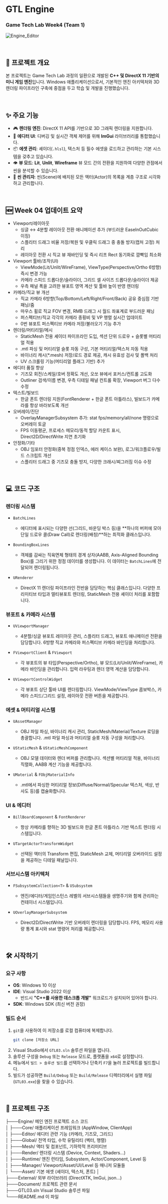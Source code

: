 # GTL Engine
### Game Tech Lab Week4 (Team 1)

 ![Engine_Editor](Document/engine_editor.png)

<br>

## 📖 프로젝트 개요

본 프로젝트는 Game Tech Lab 과정의 일환으로 개발된 **C++ 및 DirectX 11 기반의 미니 게임 엔진**입니다. Windows 애플리케이션으로서, 기본적인 엔진 아키텍처와 3D 렌더링 파이프라인 구축에 중점을 두고 학습 및 개발을 진행했습니다.

<br>

## ✨ 주요 기능

* 🎮 **렌더링 엔진**: DirectX 11 API를 기반으로 3D 그래픽 렌더링을 지원합니다.
* 🎨 **에디터 UI**: 디버깅 및 실시간 객체 제어를 위해 **ImGui** 라이브러리를 통합했습니다.
* 📦 **에셋 관리**: 셰이더(`.hlsl`), 텍스처 등 필수 에셋을 로드하고 관리하는 기본 시스템을 갖추고 있습니다.
* 👁️ **뷰 모드**: **Lit**, **Unlit**, **Wireframe** 뷰 모드 간의 전환을 지원하여 다양한 관점에서 씬을 분석할 수 있습니다.
* 🌳 **씬 관리자**: 씬(Scene)에 배치된 모든 액터(Actor)의 목록을 계층 구조로 시각화하고 관리합니다.

<br>

## 🆕 Week 04 업데이트 요약

- Viewport/레이아웃
  - 싱글 ↔ 4분할 레이아웃 전환 애니메이션 추가 (부드러운 EaseInOutCubic 이징)
  - 스플리터 드래그 비율 저장/복원 및 우클릭 드래그 중 충돌 방지(캡처 고정) 처리
  - 레이아웃 전환 시 직교 뷰 재바인딩 및 즉시 리프 Rect 동기화로 깜빡임 최소화
- Viewport 툴바/조작(UI)
  - ViewMode(Lit/Unlit/WireFrame), ViewType(Perspective/Ortho 6방향) 즉시 변경 가능
  - 카메라 스피드 드롭다운/슬라이더, 그리드 셀 사이즈 드롭다운/슬라이더 제공
  - 우측 패널 폭을 고려한 뷰포트 영역 계산 및 툴바 높이 반영 렌더링
- 카메라/직교 뷰 개선
  - 직교 카메라 6방향(Top/Bottom/Left/Right/Front/Back) 공유 중심점 기반 패닝/줌
  - 마우스 휠로 직교 FOV 변경, RMB 드래그 시 월드 좌표계로 부드러운 패닝
  - 퍼스펙티브/직교 각각의 카메라 종횡비 및 VP 행렬 실시간 업데이트
  - 0번 뷰포트 퍼스펙티브 카메라 저장/불러오기 기능 추가
- 렌더링/머티리얼/메시
  - StaticMesh 전용 셰이더 파이프라인 도입, 섹션 단위 드로우 + 슬롯별 머티리얼 적용
  - .mtl 파싱 및 머티리얼 슬롯 자동 구성, 기본 머티리얼/텍스처 자동 적용
  - 바이너리 캐시(*.mesh) 저장/로드 경로 제공, 캐시 유효성 검사 및 폴백 처리
  - UV 스크롤링 기능(머티리얼 플래그 기반) 추가
- 에디터 품질 향상
  - 기즈모 회전/스케일/호버 정확도 개선, 오쏘 뷰에서 포커스/컨트롤 고도화
  - Outliner 검색/이름 변경, 우측 디테일 패널 컨트롤 확장, Viewport 버그 다수 수정
- 텍스트/빌보드
  - 한글 폰트 렌더링 지원(FontRenderer + 한글 폰트 아틀라스), 빌보드가 카메라를 항상 바라보도록 개선
- 오버레이/진단
  - OverlayManagerSubsystem 추가: stat fps/memory/all/none 명령으로 오버레이 토글
  - FPS 이동평균, 프로세스 메모리/동적 할당 카운트 표시, Direct2D/DirectWrite 지연 초기화
- 안정화/기타
  - OBJ 임포터 안정화(중복 정점 인덱스, 에러 케이스 보완), 로그/워크플로우/빌드 스크립트 개선
  - 스플리터 드래그 중 기즈모 충돌 방지, 다양한 크래시/찌그러짐 이슈 수정

<br>

## 💻 코드 구조

### **렌더링 시스템**

* `BatchLines`
    * 에디터에 표시되는 다양한 선(그리드, 바운딩 박스 등)을 **하나의 버퍼에 모아 단일 드로우 콜(Draw Call)로 렌더링(배칭)**하는 최적화 클래스입니다.

* `BoundingBoxLines`
    * 객체를 감싸는 직육면체 형태의 경계 상자(AABB, Axis-Aligned Bounding Box)를 그리기 위한 정점 데이터를 생성합니다. 이 데이터는 `BatchLines`에 전달되어 렌더링됩니다.

* `URenderer`
    * DirectX 11 렌더링 파이프라인 전반을 담당하는 핵심 클래스입니다. 다양한 프리미티브 타입과 멀티뷰포트 렌더링, StaticMesh 전용 셰이더 처리를 포함합니다.

### **뷰포트 & 카메라 시스템**

* `UViewportManager`
    * 4분할/싱글 뷰포트 레이아웃 관리, 스플리터 드래그, 뷰포트 애니메이션 전환을 담당합니다. 6방향 직교 카메라와 퍼스펙티브 카메라 바인딩을 처리합니다.

* `FViewportClient` & `FViewport`
    * 각 뷰포트의 뷰 타입(Perspective/Ortho), 뷰 모드(Lit/Unlit/WireFrame), 카메라 바인딩을 관리합니다. 입력 라우팅과 렌더 영역 계산을 담당합니다.

* `UViewportControlWidget`
    * 각 뷰포트 상단 툴바 UI를 렌더링합니다. ViewMode/ViewType 콤보박스, 카메라 스피드/그리드 설정, 레이아웃 전환 버튼을 제공합니다.

### **에셋 & 머티리얼 시스템**

* `UAssetManager`
    * OBJ 파일 파싱, 바이너리 캐시 관리, StaticMesh/Material/Texture 로딩을 총괄합니다. .mtl 파일 파싱과 머티리얼 슬롯 자동 구성을 처리합니다.

* `UStaticMesh` & `UStaticMeshComponent`
    * OBJ 모델 데이터와 렌더 버퍼를 관리합니다. 섹션별 머티리얼 적용, 바이너리 직렬화, AABB 계산 기능을 제공합니다.

* `UMaterial` & `FObjMaterialInfo`
    * .mtl에서 파싱한 머티리얼 정보(Diffuse/Normal/Specular 텍스처, 색상, 반사도 등)를 캡슐화합니다.

### **UI & 에디터**

* `BillBoardComponent` & `FontRenderer`
    * 항상 카메라를 향하는 3D 빌보드와 한글 폰트 아틀라스 기반 텍스트 렌더링 시스템입니다.

* `UTargetActorTransformWidget`
    * 선택된 액터의 Transform 편집, StaticMesh 교체, 머티리얼 오버라이드 설정을 제공하는 디테일 패널입니다.

### **서브시스템 아키텍처**

* `FSubsystemCollection<T>` & `USubsystem`
    * 엔진/에디터/게임인스턴스 레벨의 서브시스템들을 생명주기와 함께 관리하는 컨테이너 시스템입니다.

* `UOverlayManagerSubsystem`
    * Direct2D/DirectWrite 기반 오버레이 렌더링을 담당합니다. FPS, 메모리 사용량 통계 표시와 stat 명령어 처리를 제공합니다.

<br>

## 🛠️ 시작하기

### 요구 사항

* **OS**: Windows 10 이상
* **IDE**: Visual Studio 2022 이상
    * 반드시 **"C++를 사용한 데스크톱 개발"** 워크로드가 설치되어 있어야 합니다.
* **SDK**: Windows SDK (최신 버전 권장)

### 빌드 순서

1.  `git`을 사용하여 이 저장소를 로컬 컴퓨터에 복제합니다.
    ```bash
    git clone [저장소 URL]
    ```
2.  Visual Studio에서 `GTL03.sln` 솔루션 파일을 엽니다.
3.  솔루션 구성을 `Debug` 또는 `Release` 모드로, 플랫폼을 `x64`로 설정합니다.
4.  메뉴에서 `빌드 > 솔루션 빌드`를 선택하거나 단축키 `F7`을 눌러 프로젝트를 빌드합니다.
5.  빌드가 성공하면 `Build/Debug` 또는 `Build/Release` 디렉터리에서 실행 파일(`GTL03.exe`)을 찾을 수 있습니다.

<br>

## 📂 프로젝트 구조
├───Engine/             메인 엔진 프로젝트 소스 코드<br>
│   ├───Core/           애플리케이션 프레임워크 (AppWindow, ClientApp)<br>
│   ├───Editor/         에디터 관련 기능 (카메라, 기즈모, 그리드)<br>
│   ├───Global/         전역 타입, 수학 유틸리티 (벡터, 행렬)<br>
│   ├───Mesh/           액터 및 컴포넌트, 기하학적 프리미티브<br>
│   ├───Render/         렌더링 시스템 (Device, Context, Shaders...)<br>
│   ├───Runtime/        엔진 런타임, Subsystem, Actor/Component, Level 등<br>
│   ├───Manager/        Viewport/Asset/UI/Level 등 매니저 모듈들<br>
│   └───Asset/          기본 에셋 (셰이더, 텍스처, 폰트)
│<br>
├───External/           외부 라이브러리 (DirectXTK, ImGui, json...)<br>
├───Document/           프로젝트 관련 문서<br>
├───GTL03.sln           Visual Studio 솔루션 파일<br>
└───README.md           이 파일<br>
